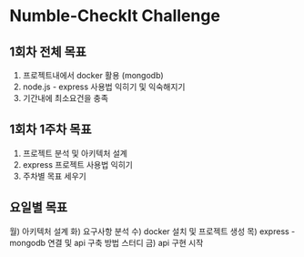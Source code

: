 # Numble-CheckIt Challenge

## 1회차 전체 목표 
1) 프로젝트내에서 docker 활용 (mongodb)
2) node.js - express 사용법 익히기 및 익숙해지기
3) 기간내에 최소요건을 충족

## 1회차 1주차 목표 
1) 프로젝트 분석 및 아키텍처 설계 
2) express 프로젝트 사용법 익히기
3) 주차별 목표 세우기

## 요일별 목표 
월)  아키텍처 설계
화)  요구사항 분석
수)  docker 설치 및 프로젝트 생성
목)  express - mongodb 연결 및 api 구축 방법 스터디
금)  api 구현 시작